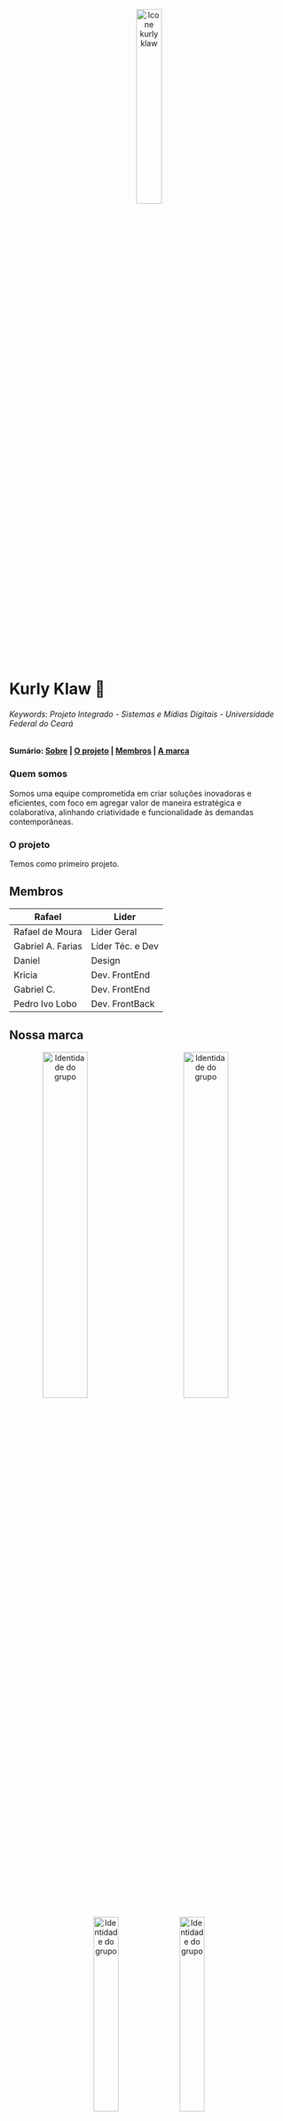 <!--

**Here are some ideas to get you started:**

🙋‍♀️ A short introduction - what is your organization all about?
🌈 Contribution guidelines - how can the community get involved?
👩‍💻 Useful resources - where can the community find your docs? Is there anything else the community should know?
🍿 Fun facts - what does your team eat for breakfast?
🧙 Remember, you can do mighty things with the power of [Markdown](https://docs.github.com/github/writing-on-github/getting-started-with-writing-and-formatting-on-github/basic-writing-and-formatting-syntax)
-->


<div align="center" name="inicio">
  <img src="https://github.com/user-attachments/assets/2095a7ec-acfc-4982-8bf5-16341179fd90" alt="Icone kurly klaw" width=30% height=auto>
</div>

# Kurly Klaw 🐉

###### Keywords: Projeto Integrado - Sistemas e Mídias Digitais - Universidade Federal do Ceará

<h4>Sumário: 
 <a href="#sobre">Sobre</a> |
  <a href="#projeto">O projeto</a> |
 <a href="#membros">Membros</a> |
 <a href="#marca">A marca</a>
 </h4>

<!---->
<h3 name="sobre"> Quem somos </h3>
Somos uma equipe comprometida em criar soluções inovadoras e eficientes, com foco em agregar valor de maneira estratégica e colaborativa, alinhando criatividade e funcionalidade às demandas contemporâneas. 

<h3 name="projeto"> O projeto </h3>

Temos como primeiro projeto.

<h2 name="membros"> Membros </h2> 

Rafael | Lider
------- | ------
Rafael de Moura | Lider Geral
Gabriel A. Farias | Líder Téc. e Dev
Daniel | Design
Kricia | Dev. FrontEnd
Gabriel C. | Dev. FrontEnd
Pedro Ivo Lobo | Dev. FrontBack

<h2 name="marca"> Nossa marca </h2> 

<div position="relative" margin=20px align="center" width=80% height="auto">
  <img src="https://github.com/user-attachments/assets/0456442f-2d1b-4de5-9ee0-bdfc497f242f" alt="Identidade do grupo" width=40% height=auto align="left">
  <img src="https://github.com/user-attachments/assets/74a995c3-abd1-481b-b399-c84fd9fdfc5e" alt="Identidade do grupo" width=40% height=auto align="rigth">
  <img src="https://github.com/user-attachments/assets/c6394c51-8010-4fbf-91b6-a4ab58a48422" alt="Identidade do grupo" width=30% height=auto align="rigth">
  <img src="https://github.com/user-attachments/assets/b481705c-d84b-4938-a006-a3bfc568551d" alt="Identidade do grupo" width=30% height=auto align="rigth">
</div> 

## Paleta

<div>
	<img src="https://github.com/user-attachments/assets/41082912-c118-4aea-aacd-b63ed2d9f472" alt="Cores usadas na identidade do grupo. Azul leve: #2440BF ; Laranja forte: #6D7FD1 ; Azul marcante: #E3B92D ; Amarelo leve: #DB5E0B ; Ocre: #F5DF85 ; Preto: #000000 " width=100% height=auto>
</div> 

## Tecnologias escolhidas 

<div>
	<h6>Backend</h6>
	<a>
		Framework de desenvolvimento: Node.js<br>
  		Banco de Dados: MongoDB
	</a>
	<h6>Frontend</h6>
	<a>
		Framework de desenvolvimento: Html, Css e JavaSccript (DOM)<br>
  		Conexão com API: FETCH ou AXIOS<br>
		Modelo de autenticação: JWT<br>
	</a>
</div>


## Tabela de Requisitos

<table>
        <thead>
            <tr>
                <th>Código</th>
                <th>Funcionalidade</th>
                <th>Prioridade</th>
            </tr>
        </thead>
        <tbody>
            <tr>
                <td>RF G001</td>
                <td>Visualizar o catálogo interativo com todos os serviços do salão</td>
                <td>Alta</td>
            </tr>
            <tr>
                <td>RNF G002</td>
                <td>Deve ser responsivo para dispositivos móveis</td>
                <td>Alta</td>
            </tr>
            <tr>
                <td>RF G003</td>
                <td>Pré-Cadastrar usuário</td>
                <td>Alta</td>
            </tr>
            <tr>
                <td>RF PA004</td>
                <td>Ver um calendário com os horários disponíveis</td>
                <td>Alta</td>
            </tr>
            <tr>
                <td>RF PA005</td>
                <td>Marcar um horário</td>
                <td>Alta</td>
            </tr>
            <tr>
                <td>RF PA006</td>
                <td>Ver meu horário marcado</td>
                <td>Alta</td>
            </tr>
            <tr>
                <td>RF PA007</td>
                <td>Editar um horário marcado</td>
                <td>Média</td>
            </tr>
            <tr>
                <td>RF PA008</td>
                <td>Cancelar um horário marcado</td>
                <td>Média</td>
            </tr>
            <tr>
                <td>RF PA009</td>
                <td>Ver meu histórico de horários marcados</td>
                <td>Baixa</td>
            </tr>
            <tr>
                <td>RF G010</td>
                <td>Tirar dúvidas com a atendente</td>
                <td>Média</td>
            </tr>
            <tr>
                <td>RF G011</td>
                <td>Realizar login na aplicação</td>
                <td>Alta</td>
            </tr>
            <tr>
                <td>RF G012</td>
                <td>Realizar logout da aplicação</td>
                <td>Média</td>
            </tr>
            <tr>
                <td>RF ADM013</td>
                <td>Ver a lista com todos os horários marcados</td>
                <td>Alta</td>
            </tr>
            <tr>
                <td>RF ADM014</td>
                <td>Filtrar os horários por dados relevantes como data e hora</td>
                <td>Média</td>
            </tr>
            <tr>
                <td>RF ADM015</td>
                <td>Cancelar qualquer horário marcado da tabela</td>
                <td>Baixa</td>
            </tr>
            <tr>
                <td>RF ADM016</td>
                <td>Editar os horários disponíveis em cada dia no calendário</td>
                <td>Baixa</td>
            </tr>
            <tr>
                <td>RF ADM017</td>
                <td>Marcar qualquer dia e horário específico para uma cliente mesmo que ela não esteja cadastrada</td>
                <td>Baixa</td>
            </tr>
        </tbody>
</table>

## Primeira iteração de User Stories

 <div class="user-story">
        <strong>Requisito Funcional 001 (Cód. RF G001):</strong>
        <p><strong>COMO:</strong> usuário geral, <strong>QUERO:</strong> visualizar o catálogo interativo com todos os serviços do salão <strong>PARA:</strong> visualizar sem nenhuma barreira todos os produtos e serviços e detalhes dos tratamentos feito no salão.</p>
    </div>

<div class="user-story">
        <strong>Requisito Não Funcional 002 (Cód. RNF G002):</strong>
        <p><strong>COMO:</strong> usuário geral, <strong>QUERO:</strong> visualizar o site/aplicação em qualquer dispositivo móvel <strong>PARA:</strong> acessar todas as funcionalidades e informações de maneira coesa dentro do dispositivo, para conseguir usar todas as funcionalidades do sistema sem problemas.</p>
</div>

<div class="user-story">
        <strong>Requisito Funcional 003 (Cód. RF G003):</strong>
        <p><strong>COMO:</strong> usuário geral, <strong>QUERO:</strong> efetuar meu cadastro dentro do sistema <strong>PARA:</strong> poder fazer o login e utilizar os recursos de agendamento de horários, como poder marcar um horário, ver meu horário cadastrado, alterar e cancelá-lo e ver meu histórico de horários.</p>
</div>

<div class="user-story">
        <strong>Requisito Funcional 004 (Cód. RF PA004):</strong>
        <p><strong>COMO:</strong> cliente cadastrado do salão, <strong>QUERO:</strong> ver a tabela de horários disponíveis <strong>PARA:</strong> saber quais são os horários disponíveis no salão em até 2 meses a frente da data atual para marcar um horário.</p>
</div>

<div class="user-story">
        <strong>Requisito Funcional 005 (Cód. RF PA005):</strong>
        <p><strong>COMO:</strong> cliente cadastrado do salão, <strong>QUERO:</strong> marcar um horário <strong>PARA:</strong> conseguir guardar UM horário garantido no salão, indicando qual tipo de tratamento e detalhes para garantir que o serviço que meu objetivo seja alcançado.</p>
</div>

<div class="user-story">
        <strong>Requisito Funcional 006 (Cód. RF PA006):</strong>
        <p><strong>COMO:</strong> cliente cadastrado do salão, <strong>QUERO:</strong> editar um horário marcado <strong>PARA:</strong> mudar previamente meu horário marcado caso tenha algum compromisso, ou editar o tipo de tratamento necessário caso as minhas necessidades tenham mudado.</p>
</div>

 <div class="user-story">
        <strong>Requisito Funcional 007 (Cód. RF PA007):</strong>
        <p><strong>COMO:</strong> cliente cadastrado do salão, <strong>QUERO:</strong> ver meu horário marcado <strong>PARA:</strong> confirmar que o agendamento daquele horário foi feito e poder fazer mudanças caso necessário.</p>
</div>

<div class="user-story">
        <strong>Requisito Funcional 008 (Cód. RF PA008):</strong>
        <p><strong>COMO:</strong> cliente cadastrado do salão, <strong>QUERO:</strong> cancelar um horário marcado <strong>PARA:</strong> não ocupar um horário que marquei caso não possa ou não queira mais ir ao salão de beleza.</p>
</div>

<div class="user-story">
        <strong>Requisito Funcional 009 (Cód. RF PA009):</strong>
        <p><strong>COMO:</strong> cliente cadastrado do salão, <strong>QUERO:</strong> ver meu histórico de horários marcados <strong>PARA:</strong> visualizar todas as vezes que fui no salão e quais tratamentos fiz, assim posso me organizar caso esteja fazendo um tratamento importante que dependa ir em um tempo determinado no salão.</p>
</div>

 <div class="user-story">
        <strong>Requisito Funcional 010 (Cód. RF G010):</strong>
        <p><strong>COMO:</strong> usuário geral, <strong>QUERO:</strong> tirar dúvidas com a atendente <strong>PARA:</strong> tirar dúvidas pontuais sobre o salão ou indicar caso algum problema tenha acontecido.</p>
 </div>

<div class="user-story">
        <strong>Requisito Funcional 011 (Cód. RF G011):</strong>
        <p><strong>COMO:</strong> usuário geral, <strong>QUERO:</strong> realizar login na aplicação <strong>PARA:</strong> utilizar todas as funcionalidades que o catálogo permite com base no meu tipo de usuário.</p>
</div>

<div class="user-story">
        <strong>Requisito Funcional 012 (Cód. RF G012):</strong>
        <p><strong>COMO:</strong> usuário geral, <strong>QUERO:</strong> realizar logout da aplicação <strong>PARA:</strong> poder sair da minha conta de cliente.</p>
</div>

<div class="user-story">
        <strong>Requisito Funcional 013 (Cód. RF ADM013):</strong>
        <p><strong>COMO:</strong> usuário administrador, <strong>QUERO:</strong> ver a lista com todos os horários marcados <strong>PARA:</strong> gerenciar todos os horários marcados no salão, qual pessoa está em cada horário e qual procedimento ela vai fazer.</p>
</div>

<div class="user-story">
        <strong>Requisito Funcional 014 (Cód. RF ADM014):</strong>
        <p><strong>COMO:</strong> usuário administrador, <strong>QUERO:</strong> filtrar os horários por dados relevantes como data e hora <strong>PARA:</strong> conseguir visualizar cada dia específico ou data, assim conseguindo extrair dados relevantes passados e futuros da planilha de maneira simplificada.</p>
</div>

<div class="user-story">
        <strong>Requisito Funcional 015 (Cód. RF ADM015):</strong>
        <p><strong>COMO:</strong> usuário administrador, <strong>QUERO:</strong> cancelar qualquer horário marcado da tabela <strong>PARA:</strong> cancelar algum horário em caso de imprevisto, conseguindo visualizar qual a pessoa que está no horário para avisar previamente.</p>
</div>

<div class="user-story">
        <strong>Requisito Funcional 016 (Cód. RF ADM016):</strong>
        <p><strong>COMO:</strong> usuário administrador, <strong>QUERO:</strong> editar os horários disponíveis em cada dia no calendário <strong>PARA:</strong> adaptar o horário do calendário aos dias do salão, caso tenha algum dia reduzido, feriados, eventos especiais ou quando o salão não estiver funcionando em um dia que normalmente estaria.</p>
</div>

<div class="user-story">
        <strong>Requisito Funcional 017 (Cód. RF ADM017):</strong>
        <p><strong>COMO:</strong> usuário administrador, <strong>QUERO:</strong> marcar qualquer dia e horário específico para uma cliente mesmo que ela não esteja cadastrada <strong>PARA:</strong> marcar um horário de clientes que ainda preferem o método tradicional e marquem horários com a atendente, assim o salão pode usar nosso sistema como ponto central de agendamentos.</p>
</div>

## Renuncia dos Direitos

Kuly Klaw, Inc., hereby disclaims all copyright interest in the program written by Kuly Klaw Team.

signature of Gabriel Farias 1 Dezember 2024
Gabriel Farias, technical leader Kurly Klaw

 <h6>
  <a href="#inicio">Voltar ao início</a>
</h6>
